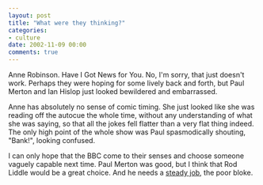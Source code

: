 ```yaml
---
layout: post
title: "What were they thinking?"
categories:
- culture
date: 2002-11-09 00:00
comments: true
---
```


<p>Anne Robinson. Have I Got News for You. No, I'm sorry, that just doesn't work. Perhaps they were hoping for some lively back and forth, but Paul Merton and Ian Hislop just looked bewildered and embarrassed.</p>

<p>Anne has absolutely no sense of comic timing. She just looked like she was reading off the autocue the whole time, without any understanding of what she was saying, so that all the jokes fell flatter than a very flat thing indeed. The only high point of the whole show was Paul spasmodically shouting, "Bank!", looking confused.</p>

<p>I can only hope that the BBC come to their senses and choose someone vaguely capable next time. Paul Merton was good, but I think that Rod Liddle would be a great choice. And he needs a <a href="http://news.bbc.co.uk/1/hi/entertainment/tv_and_radio/2288751.stm">steady job</a>, the poor bloke.</p>


